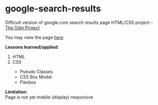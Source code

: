 # google-search-results
Difficult version of google.com search results page HTML/CSS project - <a href="https://www.theodinproject.com/courses/web-development-101/lessons/html-css" target="_blank">The Odin Project</a>

You may view the page <a href="https://loumarven.github.io/google-search-results" target="_blank">here</a>

<strong>Lessons learned/applied</strong>:
<ol>
  <li>HTML</li>
  <li>CSS</li>
    <ul>
      <li>Pseudo Classes</li>
      <li>CSS Box Model</li>
      <li>Flexbox</li>
    </ul>
</ol>

<strong>Limitation</strong>:
<br>
Page is not yet mobile (display) responsive
